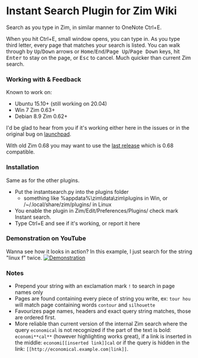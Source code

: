 # Instant Search Plugin for Zim Wiki
Search as you type in Zim, in similar manner to OneNote Ctrl+E.

When you hit Ctrl+E, small window opens, you can type in. As you type third letter, every page that matches your search is listed. You can walk through by <kbd>Up</kbd>/<kbd>Down</kbd> arrows or <kbd>Home</kbd>/<kbd>End</kbd>/<kbd>Page Up</kbd>/<kbd>Page Down</kbd> keys, hit <kbd>Enter</kbd> to stay on the page, or <kbd>Esc</kbd> to cancel.
Much quicker than current Zim search.

### Working with & Feedback
Known to work on:
 
* Ubuntu 15.10+ (still working on 20.04)
* Win 7 Zim 0.63+
* Debian 8.9 Zim 0.62+

I'd be glad to hear from you if it's working either here in the issues or in the original bug on [launchpad](https://bugs.launchpad.net/zim/+bug/1409626).

With old Zim 0.68 you may want to use the [last release](https://github.com/e3rd/zim-plugin-instantsearch/releases/tag/1.04) which is 0.68 compatible.
### Installation
Same as for the other plugins.
* Put the instantsearch.py into the plugins folder
  * something like %appdata%\zim\data\zim\plugins in Win, or /~/.local/share/zim/plugins/ in Linux
* You enable the plugin in Zim/Edit/Preferences/Plugins/ check mark Instant search.
* Type Ctrl+E and see if it's working, or report it here

### Demonstration on YouTube
Wanna see how it looks in action? In this example, I just search for the string "linux f" twice.
[![Demonstration](https://img.youtube.com/vi/nB2SfxDhEoM/0.jpg)](https://www.youtube.com/watch?v=nB2SfxDhEoM)

### Notes
* Prepend your string with an exclamation mark `!` to search in page names only
* Pages are found containing every piece of string you write, ex: `tour hou` will match page containing words `contour` and `silhouette`
* Favourizes page names, headers and exact query string matches, those are ordered first.
* More reliable than current version of the internal Zim search where the query `economical` is not recognized if the part of the text is bold: `economi**cal**` (however highlighting works great), if a link is inserted in the middle: `economi[[inserted link]]cal` or if the query is hidden in the link: `[[http://economical.example.com|link]]`.